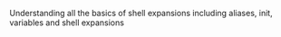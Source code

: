 Understanding all the basics of shell expansions including aliases, init, variables and shell expansions

